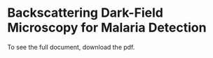 # Backscattering Dark-Field Microscopy for Malaria Detection
To see the full document, download the pdf. 
